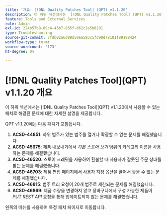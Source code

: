 ```yaml
---
title: '개요: [!DNL Quality Patches Tool] (QPT) v1.1.20'
description: 이 하위 섹션에서는  [!DNL Quality Patches Tool] (QPT) v1.1.20에서 사용할 수 있는 패치로 해결된 문제에 대한 자세한 설명을 제공합니다.
feature: Tools and External Services
role: Admin
exl-id: 224b57b8-89c4-43b7-835f-d62c2e5b6201
type: Troubleshooting
source-git-commit: 7fdb02a6d89d50ea593c5fd99d78101f89198424
workflow-type: tm+mt
source-wordcount: '173'
ht-degree: 0%

---
```


# [!DNL Quality Patches Tool]&#x200B;(QPT) v1.1.20 개요

이 하위 섹션에서는 [!DNL Quality Patches Tool]&#x200B;(QPT) v1.1.20에서 사용할 수 있는 패치로 해결된 문제에 대한 자세한 설명을 제공합니다.

QPT v1.1.20에는 다음 패치가 포함됩니다.

1. **ACSD-44851**: 하위 범주가 있는 범주를 열거나 확장할 수 없는 문제를 해결했습니다.
1. **ACSD-45675**: 제품 내보내기에서 *기본 스토어 보기* 범위의 카테고리 이름을 사용하는 문제를 해결했습니다.
1. **ACSD-46520**: 스토어 크레딧을 사용하여 환불할 때 사용자가 잘못된 주문 상태를 받는 문제를 해결했습니다.
1. **ACSD-46703**: 제품 편집 페이지에서 사용자 지정 옵션을 끌어서 놓을 수 없는 문제를 해결했습니다.
1. **ACSD-46815**: 범주 트리 요청이 20개 범주로 제한되는 문제를 해결했습니다.
1. **ACSD-46869**: 제품 수량을 변경하지 않고 장바구니에서 구성 가능한 제품이 *PUT REST API* 요청을 통해 업데이트되지 않는 문제를 해결했습니다.

왼쪽의 메뉴를 사용하여 특정 패치 페이지로 이동합니다.
